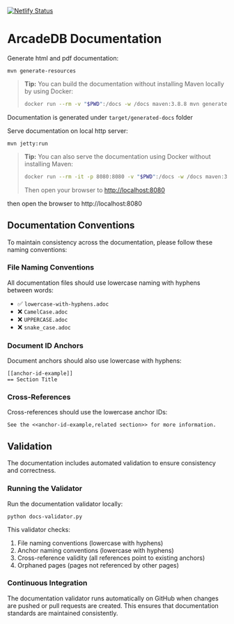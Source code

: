 [![Netlify Status](https://api.netlify.com/api/v1/badges/eef44996-0500-4b34-bd74-c9043079e547/deploy-status)](https://app.netlify.com/sites/laughing-saha-bb44e9/deploys)

# ArcadeDB Documentation

Generate html and pdf documentation:

```shell
mvn generate-resources
```

> **Tip:** You can build the documentation without installing Maven locally by using Docker:
> ```sh
> docker run --rm -v "$PWD":/docs -w /docs maven:3.8.8 mvn generate-resources
> ```

Documentation is generated under `target/generated-docs` folder

Serve documentation on local http server:

```shell
mvn jetty:run
```

> **Tip:** You can also serve the documentation using Docker without installing Maven:
>
> ```sh
> docker run --rm -it -p 8080:8080 -v "$PWD":/docs -w /docs maven:3.8.8 mvn jetty:run
> ```
>
> Then open your browser to [http://localhost:8080](http://localhost:8080)

then open the browser to http://localhost:8080

## Documentation Conventions

To maintain consistency across the documentation, please follow these naming conventions:

### File Naming Conventions

All documentation files should use lowercase naming with hyphens between words:

- ✅ `lowercase-with-hyphens.adoc`
- ❌ `CamelCase.adoc`
- ❌ `UPPERCASE.adoc`
- ❌ `snake_case.adoc`

### Document ID Anchors

Document anchors should also use lowercase with hyphens:

```asciidoc
[[anchor-id-example]]
== Section Title
```

### Cross-References

Cross-references should use the lowercase anchor IDs:

```asciidoc
See the <<anchor-id-example,related section>> for more information.
```

## Validation

The documentation includes automated validation to ensure consistency and correctness.

### Running the Validator

Run the documentation validator locally:

```shell
python docs-validator.py
```

This validator checks:
1. File naming conventions (lowercase with hyphens)
2. Anchor naming conventions (lowercase with hyphens)
3. Cross-reference validity (all references point to existing anchors)
4. Orphaned pages (pages not referenced by other pages)

### Continuous Integration

The documentation validator runs automatically on GitHub when changes are pushed or pull requests are created. This ensures that documentation standards are maintained consistently.
